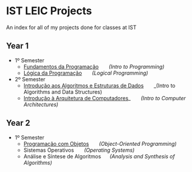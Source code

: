# IST LEIC Projects
An index for all of my projects done for classes at IST

## Year 1
 * 1º Semester
   * [Fundamentos da Programação](https://github.com/rodrigoFfreire/FP_22_23)  &nbsp;&nbsp;&nbsp;&nbsp;&nbsp; _(Intro to Programming)_
   * [Lógica da Programação](https://github.com/rodrigoFfreire/LP_22_23) &nbsp;&nbsp;&nbsp;&nbsp;&nbsp; _(Logical Programming)_
 * 2º Semester
   * [Introdução aos Algoritmos e Estruturas de Dados](https://github.com/rodrigoFfreire/IAED_22_23) &nbsp;&nbsp;&nbsp;&nbsp;&nbsp; _(Intro to Algorithms and Data Structures)
   * [Introdução à Arquitetura de Computadores](https://github.com/rodrigoFfreire/Projeto-IAC-22-23)_ &nbsp;&nbsp;&nbsp;&nbsp;&nbsp; _(Intro to Computer Architectures)_

## Year 2
 * 1º Semester
   * [Programação com Objetos](https://github.com/rodrigoFfreire/PO-23-24) &nbsp;&nbsp;&nbsp;&nbsp;&nbsp; _(Object-Oriented Programming)_
   * Sistemas Operativos &nbsp;&nbsp;&nbsp;&nbsp;&nbsp; _(Operating Systems)_
   * Análise e Síntese de Algoritmos &nbsp;&nbsp;&nbsp;&nbsp; _(Analysis and Synthesis of Algorithms)_
